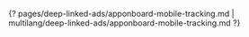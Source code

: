 {? pages/deep-linked-ads/apponboard-mobile-tracking.md | multilang/deep-linked-ads/apponboard-mobile-tracking.md ?}
